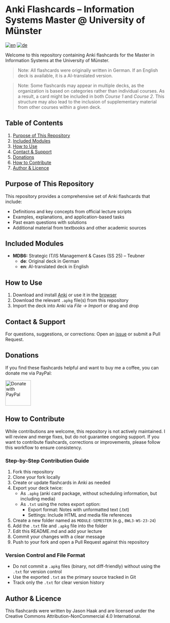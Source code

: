 # Anki Flashcards – Information Systems Master @ University of Münster
[![en](https://img.shields.io/badge/Language-en-green.svg)](https://github.com/jasonhaak/is-uni-muenster-flashcards/blob/main/README.md)
[![de](https://img.shields.io/badge/Language-de-red.svg)](https://github.com/jasonhaak/is-uni-muenster-flashcards/blob/main/README-de.md)

Welcome to this repository containing Anki flashcards for the Master in Information Systems at the University of Münster.

> Note: All flashcards were originally written in German. If an English deck is available, it is a AI-translated version.

> Note: Some flashcards may appear in multiple decks, as the organization is based on categories rather than individual courses. As a result, a card might be included in both _Course 1_ and _Course 2_. This structure may also lead to the inclusion of supplementary material from other courses within a given deck.

## Table of Contents
1. [Purpose of This Repository](#purpose-of-this-repository)
2. [Included Modules](#included-modules)
3. [How to Use](#how-to-use)
4. [Contact & Support](#contact--support)
5. [Donations](#donations)
6. [How to Contribute](#how-to-contribute)
7. [Author & Licence](#author--licence)

## Purpose of This Repository
This repository provides a comprehensive set of Anki flashcards that include:
- Definitions and key concepts from official lecture scripts
- Examples, explanations, and application-based tasks
- Past exam questions with solutions
- Additional material from textbooks and other academic sources

## Included Modules
- **MDB6:** Strategic IT/IS Management & Cases (SS 25) – Teubner
	- **de**: Original deck in German
	- **en**: AI-translated deck in English

## How to Use
1. Download and install [Anki](https://apps.ankiweb.net/#downloads) or use it in the [browser](https://ankiweb.net/about)
2. Download the relevant `.apkg` file(s) from this repository
3. Import the deck into Anki via *File → Import* or drag and drop

## Contact & Support
For questions, suggestions, or corrections: Open an [issue](https://github.com/jasonhaak/is-uni-muenster-flashcards/issues) or submit a Pull Request.

## Donations
If you find these flashcards helpful and want to buy me a coffee, you can donate me via PayPal:

<a href="https://www.paypal.com/paypalme/jasonhaak01">
  <img src="https://raw.githubusercontent.com/stefan-niedermann/paypal-donate-button/master/paypal-donate-button.png" alt="Donate with PayPal" height="80"/>
</a>

## How to Contribute
While contributions are welcome, this repository is not actively maintained. I will review and merge fixes, but do not guarantee ongoing support. If you want to contribute flashcards, corrections or improvements, please follow this workflow to ensure consistency.

### Step-by-Step Contribution Guide
1. Fork this repository
2. Clone your fork locally
3. Create or update flashcards in Anki as needed
4. Export your deck twice:
   - As `.apkg` (anki card package, without scheduling information, but including media)
   - As `.txt` using the notes export option:
     - Export format: Notes with unformatted text (.txt)
     - Settings: Include HTML and media file references
5. Create a new folder named as `MODULE-SEMESTER` (e.g., `BWL3-WS-23-24`)
6. Add the `.txt` file and `.apkg` file into the folder
7. Edit this README.md and add your lecture
8. Commit your changes with a clear message
9. Push to your fork and open a Pull Request against this repository

### Version Control and File Format
- Do not commit a `.apkg` files (binary, not diff-friendly) without using the `.txt` for version control
- Use the exported `.txt` as the primary source tracked in Git
- Track only the `.txt` for clear version history

## Author & Licence
This flashcards were written by Jason Haak and are licensed under the Creative Commons Attribution-NonCommercial 4.0 International.
